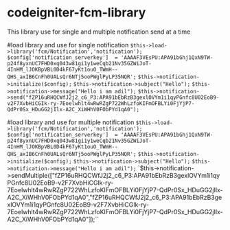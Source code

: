 # codeigniter-fcm-library
This library use for single and multiple notification send at a time 

#load library and use for single notification
`$this->load->library('fcm/Notification','notification');`
`$config['notification_serverkey']  = 'AAAAF3VEsPU:APA91bGhj1QxN9TW-p24f8yxnUC7FHD0xq043w81gi1y1weCqb21Nv35GZWiJoT-4InHM_lJOKBpVBL0D4kF67yKt1ouO_TWmH--QHS_axIB6CnFh0UALsQr6NTj5ooPWglPyLP35NQR';`
`$this->notification->initialize($config);`
`$this->notification->subject("Hello");`
`$this->notification->message("Hello i am adil");`
`$this->notification->send("fZP16uRHQCWfJ2j2_c6_P3:APA91bEbRzB3gexlOVYm1i1qyPGnfc8U02EoB9-v2F7XvbHiCGIk-ry-7Eoelwhlt4wRwRZgP722WhLzfoKIFmOFBLYi0FjYjP7-QdPr0Sx_HDuGG2jIlx-A2C_XiWHhV0FObPYd1qA0");
`

#load library and use for multiple notification
`$this->load->library('fcm/Notification','notification');`
`$config['notification_serverkey']  = 'AAAAF3VEsPU:APA91bGhj1QxN9TW-p24f8yxnUC7FHD0xq043w81gi1y1weCqb21Nv35GZWiJoT-4InHM_lJOKBpVBL0D4kF67yKt1ouO_TWmH--QHS_axIB6CnFh0UALsQr6NTj5ooPWglPyLP35NQR';`
`$this->notification->initialize($config);`
`$this->notification->subject("Hello");`
`$this->notification->message("Hello i am adil");`
`$this->notification->sendMultiple(["fZP16uRHQCWfJ2j2_c6_P3:APA91bEbRzB3gexlOVYm1i1qyPGnfc8U02EoB9-v2F7XvbHiCGIk-ry-7Eoelwhlt4wRwRZgP722WhLzfoKIFmOFBLYi0FjYjP7-QdPr0Sx_HDuGG2jIlx-A2C_XiWHhV0FObPYd1qA0","fZP16uRHQCWfJ2j2_c6_P3:APA91bEbRzB3gexlOVYm1i1qyPGnfc8U02EoB9-v2F7XvbHiCGIk-ry-7Eoelwhlt4wRwRZgP722WhLzfoKIFmOFBLYi0FjYjP7-QdPr0Sx_HDuGG2jIlx-A2C_XiWHhV0FObPYd1qA0"]);``
